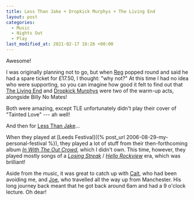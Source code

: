 ```yaml
---
title: Less Than Jake + Dropkick Murphys + The Living End
layout: post
categories:
  - Music
  - Nights Out
  - Play
last_modified_at: 2021-02-17 18:26 +00:00
---
```

Awesome!

I was originally planning not to go, but when [Reg](https://pictures.scholesmafia.co.uk/index.php/?profile=88) popped round and said he had a spare ticket for £17.50, I thought: "why not?" At this time I had no idea who were supporting, so you can imagine how good it felt to find out that [The Living End](http://thelivingend.com.au/) and [Dropkick Murphys](http://dropkickmurphys.com/) were two of the warm-up acts, alongside Billy No Mates!

Both were amazing, except TLE unfortunately didn't play their cover of "Tainted Love" --- ah well!

And then for [Less Than Jake](http://www.lessthanjake.com/)...

When they played at [Leeds Festival]({% post_url 2006-08-29-my-personal-festival %}), they played a lot of stuff from their then-forthcoming album _[In With The Out Crowd](https://en.wikipedia.org/wiki/In_with_the_Out_Crowd)_, which I didn't own. This time, however, they played mostly songs of a _[Losing Streak](https://en.wikipedia.org/wiki/Losing_Streak)_ / _[Hello Rockview](https://en.wikipedia.org/wiki/Hello_Rockview)_ era, which was brilliant!

Aside from the music, it was great to catch up with [Cait](https://pictures.scholesmafia.co.uk/index.php/?profile=7), who had been avoiding me, and [Joe](https://pictures.scholesmafia.co.uk/index.php/?profile=8), who travelled all the way up from Manchester. His long journey back meant that he got back around 6am and had a 9 o'clock lecture. Oh dear!
